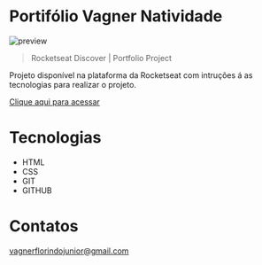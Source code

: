 # Portifólio Vagner Natividade

![preview](./.github/Portif%C3%B3lio-DevN.jpeg)

> Rocketseat Discover | Portfolio Project

Projeto disponível na plataforma da Rocketseat com intruções á as tecnologias para realizar o projeto.

[Clique aqui para acessar](https://devnatividade.github.io/Portiflio-Rocketseat-Discover/)


# Tecnologias 

- HTML
- CSS
- GIT 
- GITHUB

# Contatos

vagnerflorindojunior@gmail.com